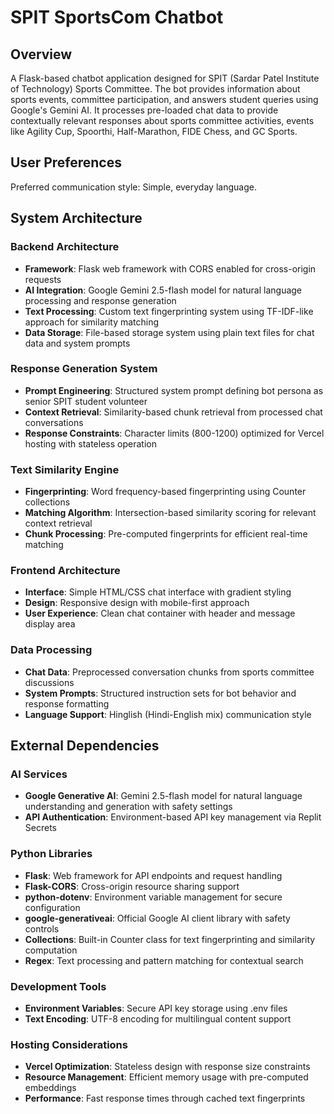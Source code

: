# SPIT SportsCom Chatbot

## Overview

A Flask-based chatbot application designed for SPIT (Sardar Patel Institute of Technology) Sports Committee. The bot provides information about sports events, committee participation, and answers student queries using Google's Gemini AI. It processes pre-loaded chat data to provide contextually relevant responses about sports committee activities, events like Agility Cup, Spoorthi, Half-Marathon, FIDE Chess, and GC Sports.

## User Preferences

Preferred communication style: Simple, everyday language.

## System Architecture

### Backend Architecture
- **Framework**: Flask web framework with CORS enabled for cross-origin requests
- **AI Integration**: Google Gemini 2.5-flash model for natural language processing and response generation
- **Text Processing**: Custom text fingerprinting system using TF-IDF-like approach for similarity matching
- **Data Storage**: File-based storage system using plain text files for chat data and system prompts

### Response Generation System
- **Prompt Engineering**: Structured system prompt defining bot persona as senior SPIT student volunteer
- **Context Retrieval**: Similarity-based chunk retrieval from processed chat conversations
- **Response Constraints**: Character limits (800-1200) optimized for Vercel hosting with stateless operation

### Text Similarity Engine
- **Fingerprinting**: Word frequency-based fingerprinting using Counter collections
- **Matching Algorithm**: Intersection-based similarity scoring for relevant context retrieval
- **Chunk Processing**: Pre-computed fingerprints for efficient real-time matching

### Frontend Architecture
- **Interface**: Simple HTML/CSS chat interface with gradient styling
- **Design**: Responsive design with mobile-first approach
- **User Experience**: Clean chat container with header and message display area

### Data Processing
- **Chat Data**: Preprocessed conversation chunks from sports committee discussions
- **System Prompts**: Structured instruction sets for bot behavior and response formatting
- **Language Support**: Hinglish (Hindi-English mix) communication style

## External Dependencies

### AI Services
- **Google Generative AI**: Gemini 2.5-flash model for natural language understanding and generation with safety settings
- **API Authentication**: Environment-based API key management via Replit Secrets

### Python Libraries
- **Flask**: Web framework for API endpoints and request handling
- **Flask-CORS**: Cross-origin resource sharing support
- **python-dotenv**: Environment variable management for secure configuration
- **google-generativeai**: Official Google AI client library with safety controls
- **Collections**: Built-in Counter class for text fingerprinting and similarity computation
- **Regex**: Text processing and pattern matching for contextual search

### Development Tools
- **Environment Variables**: Secure API key storage using .env files
- **Text Encoding**: UTF-8 encoding for multilingual content support

### Hosting Considerations
- **Vercel Optimization**: Stateless design with response size constraints
- **Resource Management**: Efficient memory usage with pre-computed embeddings
- **Performance**: Fast response times through cached text fingerprints